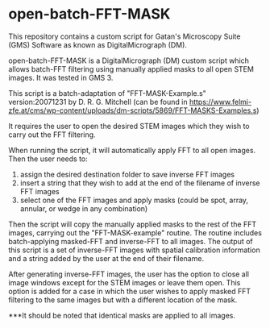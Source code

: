 # open-batch-FFT-MASK

This repository contains a custom script for Gatan's Microscopy Suite (GMS) Software as known as DigitalMicrograph (DM).

open-batch-FFT-MASK is a DigitalMicrograph (DM) custom script which allows batch-FFT filtering using manually applied masks to all open STEM images.
It was tested in GMS 3.


This script is a batch-adaptation of "FFT-MASK-Example.s" version:20071231 by D. R. G. Mitchell (can be found in https://www.felmi-zfe.at/cms/wp-content/uploads/dm-scripts/5869/FFT-MASKS-Examples.s)


It requires the user to open the desired STEM images which they wish to carry out the FFT filtering.

When running the script, it will automatically apply FFT to all open images.
Then the user needs to:
1) assign the desired destination folder to save inverse FFT images
2) insert a string that they wish to add at the end of the filename of inverse FFT images
3) select one of the FFT images and apply masks (could be spot, array, annular, or wedge in any combination)

Then the script will copy the manually applied masks to the rest of the FFT images, carrying out the "FFT-MASK-example" routine.
The routine includes batch-applying masked-FFT and inverse-FFT to all images.
The output of this script is a set of inverse-FFT images with spatial calibration information and a string added by the user at the end of their filename.

After generating inverse-FFT images, the user has the option to close all image windows except for the STEM images or leave them open.
This option is added for a case in which the user wishes to apply masked FFT filtering to the same images but with a different location of the mask.



***It should be noted that identical masks are applied to all images.
